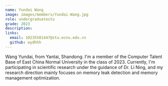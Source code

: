 ```yaml
---
name: Yundai Wang
image: images/members/Yundai-Wang.jpg
role: undergraduatestu
grade: 2023
description:
links:
  email: 10235501447@stu.ecnu.edu.cn
  github: wydhhh
---
```


Wang Yundai, from Yantai, Shandong. I'm a member of the Computer Talent Base of East China Normal University in the class of 2023. Currently, I'm participating in scientific research under the guidance of Dr. Li Ning, and my research direction mainly focuses on memory leak detection and memory management optimization.